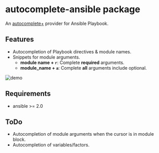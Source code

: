 # autocomplete-ansible package

An [autocomplete+](https://github.com/atom/autocomplete-plus) provider for Ansible Playbook.

## Features
* Autocompletion of Playbook directives & module names.
* Snippets for module arguments.
  * **module name + `r`**: Complete **required** arguments.
  * **module_name + `a`**: Complete **all** arguments include optional.

![demo](https://cloud.githubusercontent.com/assets/1086022/16838450/1c3d368a-4a04-11e6-9775-64de7bf19dc2.gif)

## Requirements
* ansible >= 2.0

## ToDo
* Autocompletion of module arguments when the cursor is in module block.
* Autocompletion of variables/factors.
